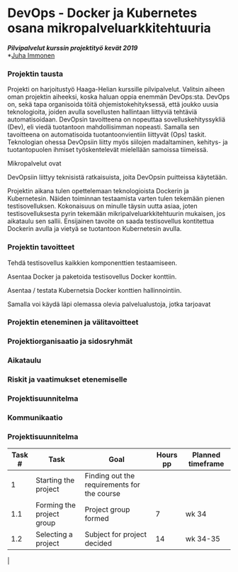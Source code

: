 # DevOps - Docker ja Kubernetes osana mikropalveluarkkitehtuuria
***Pilvipalvelut kurssin projektityö kevät 2019***   
*[Juha Immonen](https://github.com/immonju1)

### Projektin tausta

Projekti on harjoitustyö Haaga-Helian kurssille pilvipalvelut. Valitsin aiheen oman projektin aiheeksi, koska haluan oppia enemmän DevOps:sta. DevOps on, sekä tapa organisoida töitä ohjemistokehityksessä, että joukko uusia teknologioita, joiden avulla sovellusten hallintaan liittyviä tehtäviä automatisoidaan. DevOpsin tavoitteena on nopeuttaa sovelluskehityssykliä (Dev), eli viedä tuotantoon mahdollisimman nopeasti. Samalla sen tavoitteena on automatisoida tuotantoonvientiin liittyvät (Ops) taskit. Teknologian ohessa DevOpsiin liitty myös siilojen madaltaminen, kehitys- ja tuotantopuolen ihmiset työskentelevät mielellään samoissa tiimeissä.

Mikropalvelut ovat

DevOpsiin liittyy teknisistä ratkaisuista, joita DevOpsin puitteissa käytetään.

Projektin aikana tulen opettelemaan teknologioista Dockerin ja Kubernetesin. Näiden toiminnan testaamista varten tulen tekemään pienen testisovelluksen. Kokonaisuus on minulle täysin uutta asiaa, joten testisovelluksesta pyrin tekemään mikripalveluarkkitehtuurin mukaisen, jos aikataulu sen sallii. Ensijainen tavoite on saada testisovellus kontitettua Dockerin avulla ja vietyä se tuotantoon Kubernetesin avulla.

### Projektin tavoitteet

Tehdä testisovellus kaikkien komponenttien testaamiseen.

Asentaa Docker ja paketoida testisovellus Docker konttiin.

Asentaa / testata Kubernetsia Docker konttien hallinnointiin.

Samalla voi käydä läpi olemassa olevia palvelualustoja, jotka tarjoavat 

### Projektin eteneminen ja välitavoitteet



### Projektiorganisaatio ja sidosryhmät

### Aikataulu

### Riskit ja vaatimukset etenemiselle

### Projektisuunnitelma

### Kommunikaatio


### Projektisuunnitelma

|Task #|Task|Goal|Hours pp|Planned timeframe|
|------|----|----|-----|-----------------|
|1     |Starting the project|Finding out the requirements for the course||
|1.1   |Forming the project group|Project group formed|7|wk 34|
|1.2   |Selecting a project|Subject for project decided|14|wk 34-35|
|
